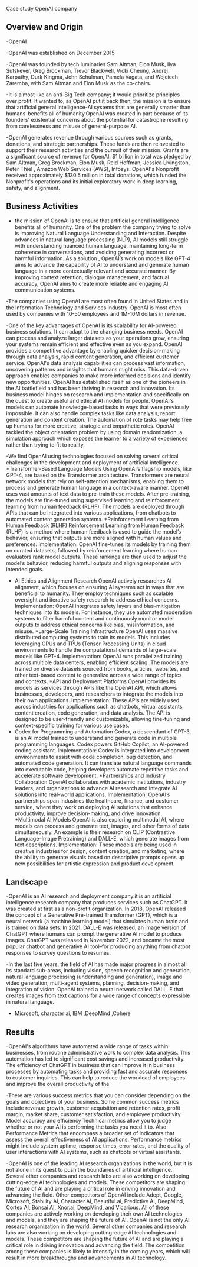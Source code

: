 Case study OpenAI company 
## Overview and Origin

-OpenAI

-OpenAI was established on December 2015
 
-OpenAI was founded by tech luminaries  Sam Altman, Elon Musk, Ilya Sutskever, Greg Brockman, Trevor Blackwell, Vicki Cheung, Andrej Karpathy, Durk Kingma, John Schulman, Pamela Vagata, and Wojciech Zaremba, with Sam Altman and Elon Musk as the co-chairs.

-It is almost like an anti-Big Tech company; it would prioritize principles over profit. It wanted to, as OpenAI put it back then, the mission is to ensure that artificial general intelligence-AI systems that are generally smarter than humans-benefits all of humanity.OpenAI was created in part because of its founders' existential concerns about the potential for catastrophe resulting from carelessness and misuse of general-purpose AI.

-OpenAI generates revenue through various sources such as grants, donations, and strategic partnerships. These funds are then reinvested to support their research activities and the pursuit of their mission. Grants are a significant source of revenue for OpenAI.
$1 billion in total was pledged by Sam Altman, Greg Brockman, Elon Musk, Reid Hoffman, Jessica Livingston, Peter Thiel , Amazon Web Services (AWS), Infosys.
OpenAI's Nonprofit received approximately $130.5 million in total donations, which funded the Nonprofit's operations and its initial exploratory work in deep learning, safety, and alignment.

## Business Activities
- the mission of OpenAI  is to ensure that artificial general intelligence benefits all of humanity.
One of the problem the company trying to solve is improving Natural Language Understanding and Interaction.
Despite advances in natural language processing (NLP), AI models still struggle with understanding nuanced human language, maintaining long-term coherence in conversations, and avoiding generating incorrect or harmful information. As a solution , OpenAI’s work on models like GPT-4 aims to advance the capability of AI to understand and generate human language in a more contextually relevant and accurate manner. By improving context retention, dialogue management, and factual accuracy, OpenAI aims to create more reliable and engaging AI communication systems.

-The companies using OpenAI are most often found in United States and in the Information Technology and Services industry. OpenAI is most often used by companies with 10-50 employees and 1M-10M dollars in revenue.

-One of the key advantages of OpenAI is its scalability for AI-powered business solutions. It can adapt to the changing business needs. OpenAI can process and analyze larger datasets as your operations grow, ensuring your systems remain efficient and effective even as you expand.
OpenAI provides a competitive advantage by enabling quicker decision-making through data analysis, rapid content generation, and efficient customer service.
 OpenAI's data analysis capabilities can process vast information, uncovering patterns and insights that humans might miss. This data-driven approach enables companies to make more informed decisions and identify new opportunities.
OpenAI has established itself as one of the pioneers in the AI battlefield and has been thriving in research and innovation. Its business model hinges on research and implementation and specifically on the quest to create useful and ethical AI models for people.
OpenAI's models can automate knowledge-based tasks in ways that were previously impossible. It can also handle complex tasks like data analysis, report generation and content creation. The automation of rote tasks may help free up humans for more creative, strategic and empathetic roles.
OpenAI tackled the object orientation problem by using domain randomization, a simulation approach which exposes the learner to a variety of experiences rather than trying to fit to reality.

-We find OpenAI using technologies  focused on solving several critical challenges in the development and deployment of artificial intelligence.
*Transformer-Based Language Models
Using OpenAI’s flagship models, like GPT-4, are based on the Transformer architecture. Transformers are neural network models that rely on self-attention mechanisms, enabling them to process and generate human language in a context-aware manner.
OpenAI uses vast amounts of text data to pre-train these models. After pre-training, the models are fine-tuned using supervised learning and reinforcement learning from human feedback (RLHF). The models are deployed through APIs that can be integrated into various applications, from chatbots to automated content generation systems.
*Reinforcement Learning from Human Feedback (RLHF)
Reinforcement Learning from Human Feedback (RLHF) is a method where human feedback is used to guide the model’s behavior, ensuring that outputs are more aligned with human values and preferences.
Implementation: OpenAI fine-tunes its models by training them on curated datasets, followed by reinforcement learning where human evaluators rank model outputs. These rankings are then used to adjust the model’s behavior, reducing harmful outputs and aligning responses with intended goals.
* AI Ethics and Alignment Research
OpenAI actively researches AI alignment, which focuses on ensuring AI systems act in ways that are beneficial to humanity. They employ techniques such as scalable oversight and iterative safety research to address ethical concerns.
Implementation: OpenAI integrates safety layers and bias-mitigation techniques into its models. For instance, they use automated moderation systems to filter harmful content and continuously monitor model outputs to address ethical concerns like bias, misinformation, and misuse.
*Large-Scale Training Infrastructure
OpenAI uses massive distributed computing systems to train its models. This includes leveraging GPUs and TPUs (Tensor Processing Units) in cloud environments to handle the computational demands of large-scale models like GPT-4.
Implementation: OpenAI runs parallelized training across multiple data centers, enabling efficient scaling. The models are trained on diverse datasets sourced from books, articles, websites, and other text-based content to generalize across a wide range of topics and contexts.
*API and Deployment Platforms
OpenAI provides its models as services through APIs like the OpenAI API, which allows businesses, developers, and researchers to integrate the models into their own applications.
Implementation: These APIs are widely used across industries for applications such as chatbots, virtual assistants, content creation, code generation, and data analysis. The API is designed to be user-friendly and customizable, allowing fine-tuning and context-specific training for various use cases.
* Codex for Programming and Automation
 Codex, a descendant of GPT-3, is an AI model trained to understand and generate code in multiple programming languages. Codex powers GitHub Copilot, an AI-powered coding assistant.
Implementation: Codex is integrated into development environments to assist with code completion, bug detection, and automated code generation. It can translate natural language commands into executable code, helping developers automate repetitive tasks and accelerate software development.
*Partnerships and Industry Collaboration
OpenAI collaborates with academic institutions, industry leaders, and organizations to advance AI research and integrate AI solutions into real-world applications.
Implementation: OpenAI’s partnerships span industries like healthcare, finance, and customer service, where they work on deploying AI solutions that enhance productivity, improve decision-making, and drive innovation.
*Multimodal AI Models
 OpenAI is also exploring multimodal AI, where models can process and generate text, images, and other forms of data simultaneously. An example is their research on CLIP (Contrastive Language–Image Pretraining) and DALL-E, which generate images from text descriptions.
Implementation: These models are being used in creative industries for design, content creation, and marketing, where the ability to generate visuals based on descriptive prompts opens up new possibilities for artistic expression and product development.


## Landscape
-OpenAI is an AI research and deployment company.it is an artificial intelligence research company that produces services such as ChatGPT.
It was created at first as a non-profit organization.
In 2018, OpenAI released the concept of a Generative Pre-trained Transformer (GPT), which is a neural network (a machine learning model) that simulates human brain and is trained on data sets. In 2021, DALL-E was released, an image version of ChatGPT where humans can prompt the generative AI model to produce images. ChatGPT was released in November 2022, and became the most popular chatbot and generative AI tool–for producing anything from chatbot responses to survey questions to resumes.

-In the last five years, the field of AI has made major progress in almost all its standard sub-areas, including vision, speech recognition and generation, natural language processing (understanding and generation), image and video generation, multi-agent systems, planning, decision-making, and integration of vision.
OpenAi trained a neural network called DALL. E that creates images from text captions for a wide range of concepts expressible in natural language. 

- Microsoft,  character ai, IBM ,DeepMind ,Cohere

## Results

-OpenAI's algorithms have automated a wide range of tasks within businesses, from routine administrative work to complex data analysis. This automation has led to significant cost savings and increased productivity.
The efficiency of ChatGPT in business that can improve it in business processes by automating tasks and providing fast and accurate responses to customer inquiries. This can help to reduce the workload of employees and improve the overall productivity of the


-There are various success metrics that you can consider depending on the goals and objectives of your business. Some common success metrics include revenue growth, customer acquisition and retention rates, profit margin, market share, customer satisfaction, and employee productivity.
Model accuracy and efficiency Technical metrics allow you to judge whether or not your AI is performing the tasks you need it to. Also Performance Metrics that encompass a broader set of indicators that assess the overall effectiveness of AI applications. Performance metrics might include system uptime, response times, error rates, and the quality of user interactions with AI systems, such as chatbots or virtual assistants.

-OpenAI is one of the leading AI research organizations in the world, but it is not alone in its quest to push the boundaries of artificial intelligence. Several other companies and research labs are also working on developing cutting-edge AI technologies and models. These competitors are shaping the future of AI and are playing a critical role in driving innovation and advancing the field. Other competitors of OpenAI include Adept, Google, Microsoft, Stability AI, Character.AI, Beautiful.ai, Predictive AI, DeepMind, Cortex AI, Bonsai AI, Xnor.ai, DeepMind, and Vicarious. All of these companies are actively working on developing their own AI technologies and models, and they are shaping the future of AI. OpenAI is not the only AI research organization in the world. Several other companies and research labs are also working on developing cutting-edge AI technologies and models. These competitors are shaping the future of AI and are playing a critical role in driving innovation and advancing the field. The competition among these companies is likely to intensify in the coming years, which will result in more breakthroughs and advancements in AI technology.

